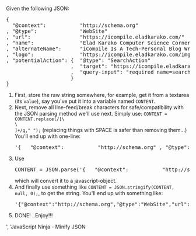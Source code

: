 Given the following JSON:
<pre>
{
  "@context":           "http://schema.org"
, "@type":              "WebSite"
, "url":                "https://icompile.eladkarako.com/"
, "name":               "Elad Karako Computer Science Corner"
, "alternateName":      "iCompile Is A Tech-Personal Blog Written By Elad Karako ☕︎"
, "logo":               "https://icompile.eladkarako.com/img/apple-touch-icon.png"
, "potentialAction": {  "@type": "SearchAction"
                     ,  "target": "https://icompile.eladkarako.com/?s={search_term_string}"
                     ,  "query-input": "required name=search_term_string"
                     }
}
</pre>

<ol>
<li>First, store the raw string somewhere, for example, get it from a textarea (its <code>value</code>),
say you've put it into a variable named <code>CONTENT</code>.</li>
<li>Next, remove all line-feed/break characters for safe/compatibility with the JSON parsing method we'll use next.
Simply use: <code>CONTENT = CONTENT.replace(/[\\
]+/g," ");</code> (replacing things with SPACE is safer than removing them...)
You'll end up with one-line:
<pre>
'{   "@context":           "http://schema.org" , "@type":              "WebSite" , "url":                "https://icompile.eladkarako.com/" , "name":               "Elad Karako Computer Science Corner" , "alternateName":      "iCompile Is A Tech-Personal Blog Written By Elad Karako ☕︎" , "logo":               "https://icompile.eladkarako.com/img/apple-touch-icon.png" , "potentialAction": {  "@type": "SearchAction"                      ,  "target": "https://icompile.eladkarako.com/?s={search_term_string}"                      ,  "query-input": "required name=search_term_string"                      } }'
</pre>
</li>
<li>
Use 
<pre>CONTENT = JSON.parse('{   "@context":           "http://schema.org" , "@type":              "WebSite" , "url":                "https://icompile.eladkarako.com/" , "name":               "Elad Karako Computer Science Corner" , "alternateName":      "iCompile Is A Tech-Personal Blog Written By Elad Karako ☕︎" , "logo":               "https://icompile.eladkarako.com/img/apple-touch-icon.png" , "potentialAction": {  "@type": "SearchAction"                      ,  "target": "https://icompile.eladkarako.com/?s={search_term_string}"                      ,  "query-input": "required name=search_term_string"                      } }');</pre>
which will convert it to a javascript-object.
</li>
<li>
And finally use something like <code>CONTENT = JSON.stringify(CONTENT, null, 0);</code>, to get the string.
You'll end up with something like:
<pre>
'{"@context":"http://schema.org","@type":"WebSite","url":"https://icompile.eladkarako.com/","name":"Elad Karako Computer Science Corner","alternateName":"iCompile Is A Tech-Personal Blog Written By Elad Karako ☕︎","logo":"https://icompile.eladkarako.com/img/apple-touch-icon.png","potentialAction":{"@type":"SearchAction","target":"https://icompile.eladkarako.com/?s={search_term_string}","query-input":"required name=search_term_string"}}'
</pre>
</li>
<li>DONE!
..Enjoy!!!
</li>
</ol>', 'JavaScript Ninja - Minify JSON